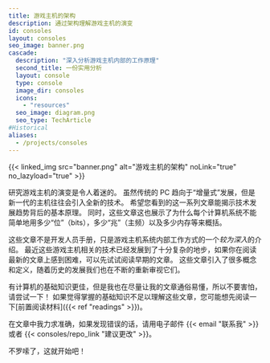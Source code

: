 ```yaml
---
title: 游戏主机的架构
description: 通过架构理解游戏主机的演变
id: consoles
layout: consoles
seo_image: banner.png
cascade:
  description: "深入分析游戏主机内部的工作原理"
  second_title: 一份实用分析
  layout: console
  type: console
  image_dir: consoles
  icons:
    - "resources"
  seo_image: diagram.png
  seo_type: TechArticle
#Historical
aliases:
  - /projects/consoles
---
```


{{< linked_img src="banner.png" alt="游戏主机的架构" noLink="true" no_lazyload="true" >}}

研究游戏主机的演变是令人着迷的。 虽然传统的 PC 趋向于“增量式”发展，但是新一代的主机往往会引入全新的技术。 希望您看到的这一系列文章能揭示技术发展趋势背后的基本原理。 同时，这些文章这也展示了为什么每个计算机系统不能简单地用多少“位”（bits），多少“兆”（主频）以及多少内存等来概括。

这些文章不是开发人员手册，只是游戏主机系统内部工作方式的一个*较为深入*的介绍。 最近这些游戏主机相关的技术已经发展到了十分复杂的地步，如果你在阅读最新的文章上感到困难，可以先试试阅读早期的文章。 这些文章引入了很多概念和定义，随着历史的发展我们也在不断的重新审视它们。

有计算机的基础知识更佳，但是我也在尽量让我的文章通俗易懂，所以不要害怕，请尝试一下！ 如果觉得掌握的基础知识不足以理解这些文章，您可能想先阅读一下[前置阅读材料]({{< ref "readings" >}})。

在文章中我力求准确，如果发现错误的话，请用电子邮件 {{< email "联系我" >}} 或者 {{< consoles/repo_link "建议更改" >}}。

不罗嗦了，这就开始吧！
